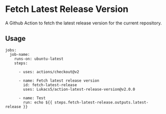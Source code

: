 # Fetch Latest Release Version

A Github Action to fetch the latest release version for the current repository.

## Usage

```
jobs:
  job-name:
    runs-on: ubuntu-latest
    steps:

      - uses: actions/checkout@v2

      - name: Fetch latest release version
        id: fetch-latest-release
        uses: Lukacs5/action-latest-release-version@v2.0.0

      - name: Test
        run: echo ${{ steps.fetch-latest-release.outputs.latest-release }}
``` 
